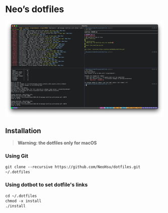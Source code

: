 # Neo’s dotfiles
![screenshot for osx](https://raw.githubusercontent.com/NeoHsu/dotfiles/master/screenshot/osx_dotfile.png)
## Installation
> **Warning: the dotfiles only for macOS** 

### Using Git

```shell
git clone --recursive https://github.com/NeoHsu/dotfiles.git ~/.dotfiles
```

### Using dotbot to set dotfile's links

```shell
cd ~/.dotfiles
chmod -x install
./install
```
